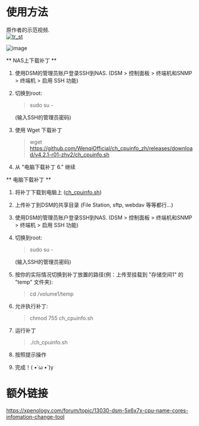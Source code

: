 # 使用方法

原作者的示范视频.<br>
[![tr_st](http://img.youtube.com/vi/e9I-5srNfNY/0.jpg)](https://youtu.be/e9I-5srNfNY) 

![image](https://user-images.githubusercontent.com/42568682/218249473-f8fe1241-49dd-482c-a0fa-4d673fcfd754.png)

** NAS上下载补丁 **

1. 使用DSM的管理员账户登录SSH到NAS. (DSM > 控制面板 > 终端机和SNMP > 终端机 > 启用 SSH 功能)

2. 切换到root:

   > sudo su -
   
   (输入SSH的管理员密码)

3. 使用 Wget 下载补丁

   > wget https://github.com/WenqiOfficial/ch_cpuinfo_zh/releases/download/v4.2.1-r01-zhv2/ch_cpuinfo.sh

4. 从 "电脑下载补丁 6." 继续

** 电脑下载补丁 **

1. 将补丁下载到电脑上 ([ch_cpuinfo.sh](https://github.com/WenqiOfficial/ch_cpuinfo_zh/releases/download/v4.2.1-r01-zhv2/ch_cpuinfo.sh))

2. 上传补丁到DSM的共享目录 (File Station, sftp, webdav 等等都行...)

3. 使用DSM的管理员账户登录SSH到NAS. (DSM > 控制面板 > 终端机和SNMP > 终端机 > 启用 SSH 功能)

4. 切换到root:

   > sudo su -
   
   (输入SSH的管理员密码)

5. 按你的实际情况切换到补丁放置的路径(例：上传至挂载到 "存储空间1" 的 "temp" 文件夹):

   > cd /volume1/temp

6. 允许执行补丁:

   > chmod 755 ch_cpuinfo.sh

7. 运行补丁

   > ./ch_cpuinfo.sh
 
8. 按照提示操作

9. 完成！( •̀ ω •́ )y


# 额外链接

https://xpenology.com/forum/topic/13030-dsm-5x6x7x-cpu-name-cores-infomation-change-tool
